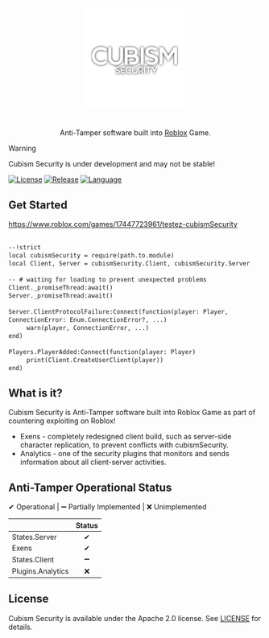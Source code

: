 <div align="center">
<img src="icon.png" alt="cubismSecurity.png" width=200></img>
<h1></h1>
Anti-Tamper software built into <a href="https://www.roblox.com">Roblox<a/> Game.
</div>

> [!WARNING]
> Cubism Security is under development and may not be stable!

[![License](https://img.shields.io/badge/License-Apache%202.0-red.svg)](https://github.com/cubismia/cubismSecurity/blob/main/LICENSE)
[![Release](https://img.shields.io/badge/version-0.2.1-blue)](https://github.com/cubismia/cubismSecurity/releases/tag/v0.2.1)
[![Language](https://img.shields.io/badge/language-Luau-blue.svg)](https://luau.org)

## Get Started
https://www.roblox.com/games/17447723961/testez-cubismSecurity

##
```luau
--!strict
local cubismSecurity = require(path.to.module)
local Client, Server = cubismSecurity.Client, cubismSecurity.Server

-- # waiting for loading to prevent unexpected problems
Client._promiseThread:await()
Server._promiseThread:await()

Server.ClientProtocolFailure:Connect(function(player: Player, ConnectionError: Enum.ConnectionError?, ...)
     warn(player, ConnectionError, ...)
end)

Players.PlayerAdded:Connect(function(player: Player)
     print(Client.CreateUserClient(player))
end)
```

## What is it?
Cubism Security is Anti-Tamper software built into Roblox Game as part of countering exploiting on Roblox!

* Exens - completely redesigned client build, such as server-side character replication, to prevent conflicts with cubismSecurity.
* Analytics - one of the security plugins that monitors and sends information about all client-server activities.

## Anti-Tamper Operational Status
✔ Operational | ➖ Partially Implemented | ❌ Unimplemented

| | Status |
|:----------------------------------------------------------------------------------------------------------------------------------------------------------------|:-----------:|
| States.Server | ✔ |
| Exens | ✔ |
| States.Client | ➖ |
| Plugins.Analytics | ❌ |

## License
Cubism Security is available under the Apache 2.0 license. See [LICENSE](LICENSE) for details.
